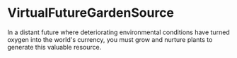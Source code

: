 # VirtualFutureGardenSource
In a distant future where deteriorating environmental conditions have turned oxygen into the world's currency, you must grow and nurture plants to generate this valuable resource.
